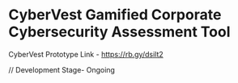 # CyberVest Gamified Corporate Cybersecurity Assessment Tool
CyberVest Prototype Link - https://rb.gy/dsilt2  

//
Development Stage- Ongoing 
